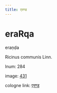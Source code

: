 ```yaml
---
title: एरण्ड
---
```


# eraRqa

eraṇḍa  <div n="P" />Ricinus communis Linn.

lnum: 284

image: [431](https://www.sanskrit-lexicon.uni-koeln.de/scans/csl-apidev/servepdf.php?dict=snp&page=431)

cologne link: [एरण्ड](https://sanskrit-lexicon.uni-koeln.de/scans/csl-apidev/getword.php?dict=snp&key=एरण्ड)


